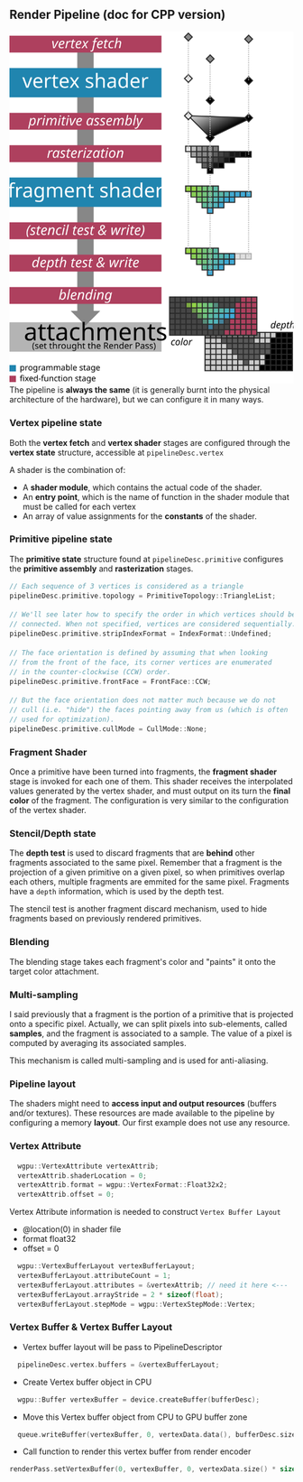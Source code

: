 ## Render Pipeline (doc for CPP version)
![logo](../assets/images/render-pipeline-light.svg)
The pipeline is <strong>always the same</strong> (it is generally burnt into the physical architecture of the hardware), but we can configure it in many ways.

### Vertex pipeline state
Both the <strong>vertex fetch</strong> and <strong>vertex shader</strong> stages are configured through the <strong>vertex state</strong> structure, accessible at `pipelineDesc.vertex`

A shader is the combination of:
- A <strong>shader module</strong>, which contains the actual code of the shader.
- An <strong>entry point</strong>, which is the name of function in the shader module that must be called for each vertex
- An array of value assignments for the <strong>constants</strong> of the shader.

### Primitive pipeline state
The <strong>primitive state</strong> structure found at `pipelineDesc.primitive` configures the <strong>primitive assembly</strong>
and <strong>rasterization</strong> stages.

```cpp
// Each sequence of 3 vertices is considered as a triangle
pipelineDesc.primitive.topology = PrimitiveTopology::TriangleList;

// We'll see later how to specify the order in which vertices should be
// connected. When not specified, vertices are considered sequentially.
pipelineDesc.primitive.stripIndexFormat = IndexFormat::Undefined;

// The face orientation is defined by assuming that when looking
// from the front of the face, its corner vertices are enumerated
// in the counter-clockwise (CCW) order.
pipelineDesc.primitive.frontFace = FrontFace::CCW;

// But the face orientation does not matter much because we do not
// cull (i.e. "hide") the faces pointing away from us (which is often
// used for optimization).
pipelineDesc.primitive.cullMode = CullMode::None;
```

### Fragment Shader
Once a primitive have been turned into fragments, the <strong>fragment shader</strong> stage is invoked for each one of them.
This shader receives the interpolated values generated by the vertex shader, and must output on its turn the <strong>final color</strong> of the fragment.
The configuration is very similar to the configuration of the vertex shader.

### Stencil/Depth state
The <strong>depth test</strong> is used to discard fragments that are <strong>behind</strong> other fragments associated to the same pixel. Remember that a fragment is the projection of a given primitive on a given pixel,
so when primitives overlap each others, multiple fragments are emmited for the same pixel. Fragments have a `depth` information, which is used by the depth test.

The stencil test is another fragment discard mechanism, used to hide fragments based on previously rendered primitives.

### Blending 
The blending stage takes each fragment's color and "paints" it onto the target color attachment.

### Multi-sampling
I said previously that a fragment is the portion of a primitive that is projected onto a specific pixel.
Actually, we can split pixels into sub-elements, called <strong>samples</strong>, and the fragment is associated to a sample. The value of a pixel is computed by averaging its associated samples.

This mechanism is called multi-sampling and is used for anti-aliasing.

### Pipeline layout
The shaders might need to <strong>access input and output resources</strong> (buffers and/or textures). These resources are made available to the pipeline by configuring a memory <strong>layout</strong>. Our first example does not use any resource. 

### Vertex Attribute
```cpp
  wgpu::VertexAttribute vertexAttrib;
  vertexAttrib.shaderLocation = 0;
  vertexAttrib.format = wgpu::VertexFormat::Float32x2;
  vertexAttrib.offset = 0;
```
Vertex Attribute information is needed to construct `Vertex Buffer Layout`
- @location(0) in shader file
- format float32
- offset = 0
```cpp
  wgpu::VertexBufferLayout vertexBufferLayout;
  vertexBufferLayout.attributeCount = 1;
  vertexBufferLayout.attributes = &vertexAttrib; // need it here <---
  vertexBufferLayout.arrayStride = 2 * sizeof(float);
  vertexBufferLayout.stepMode = wgpu::VertexStepMode::Vertex;
```
### Vertex Buffer & Vertex Buffer Layout
- Vertex buffer layout will be pass to PipelineDescriptor
```cpp
  pipelineDesc.vertex.buffers = &vertexBufferLayout;
```
- Create Vertex buffer object in CPU
```cpp
  wgpu::Buffer vertexBuffer = device.createBuffer(bufferDesc);
```
- Move this Vertex buffer object from CPU to GPU buffer zone
```cpp
  queue.writeBuffer(vertexBuffer, 0, vertexData.data(), bufferDesc.size);
```
- Call function to render this vertex buffer from render encoder
```cpp
renderPass.setVertexBuffer(0, vertexBuffer, 0, vertexData.size() * sizeof(float));
```





